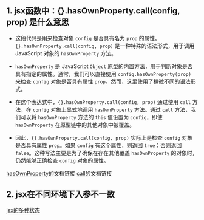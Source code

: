 
## 1. jsx函数中：{}.hasOwnProperty.call(config, prop) 是什么意思

  *  这段代码是用来检查对象 `config` 是否具有名为 `prop` 的属性。`{}.hasOwnProperty.call(config, prop)` 是一种特殊的语法形式，用于调用 JavaScript 对象的 `hasOwnProperty` 方法。

  * `hasOwnProperty` 是 JavaScript `Object` 原型的内置方法，用于判断对象是否具有指定的属性。通常，我们可以直接使用 `config.hasOwnProperty(prop)` 来检查 `config` 对象是否具有属性 `prop`。然而，这里使用了稍微不同的语法形式。

  * 在这个表达式中，`{}.hasOwnProperty.call(config, prop)` 通过使用 `call` 方法，在 `config` 对象上显式地调用 `hasOwnProperty` 方法。通过 `call` 方法，我们可以将 `hasOwnProperty` 方法的 `this` 值设置为 `config`，即使 `hasOwnProperty` 在原型链中的其他对象中被覆盖。

  * 因此，`{}.hasOwnProperty.call(config, prop)` 实际上是检查 `config` 对象是否具有属性 `prop`。如果 `config` 有这个属性，则返回 `true`；否则返回 `false`。这种写法主要是为了确保在存在其他覆盖 `hasOwnProperty` 的对象时，仍然能够正确检查 `config` 对象的属性。

[hasOwnProperty的文档链接]()
[call的文档链接](https://developer.mozilla.org/zh-CN/docs/Web/JavaScript/Reference/Global_Objects/Function/call)


## 2. jsx在不同环境下入参不一致
[jsx的多种状态](https://github.com/reactjs/rfcs/blob/createlement-rfc/text/0000-create-element-changes.md#dev-only-transforms)